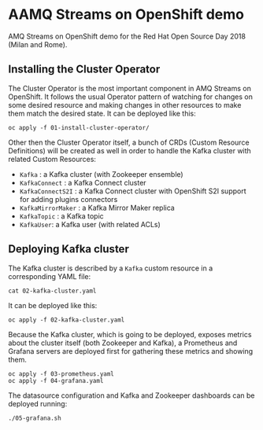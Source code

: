 # AAMQ Streams on OpenShift demo

AMQ Streams on OpenShift demo for the Red Hat Open Source Day 2018 (Milan and Rome).

## Installing the Cluster Operator

The Cluster Operator is the most important component in AMQ Streams on OpenShift.
It follows the usual Operator pattern of watching for changes on some desired resource and making changes in other resources to make them match the desired state.
It can be deployed like this:

    oc apply -f 01-install-cluster-operator/

Other then the Cluster Operator itself, a bunch of CRDs (Custom Resource Definitions) will be created as well in order to handle the Kafka cluster with related Custom Resources:

* `Kafka` : a Kafka cluster (with Zookeeper ensemble)
* `KafkaConnect` : a Kafka Connect cluster
* `KafkaConnectS2I` : a Kafka Connect cluster with OpenShift S2I support for adding plugins connectors
* `KafkaMirrorMaker` : a Kafka Mirror Maker replica
* `KafkaTopic` : a Kafka topic
* `KafkaUser`: a Kafka user (with related ACLs)

## Deploying Kafka cluster

The Kafka cluster is described by a `Kafka` custom resource in a corresponding YAML file:

    cat 02-kafka-cluster.yaml

It can be deployed like this:

    oc apply -f 02-kafka-cluster.yaml

Because the Kafka cluster, which is going to be deployed, exposes metrics about the cluster itself (both Zookeeper and Kafka), a Prometheus and Grafana servers are deployed first for gathering these metrics and showing them.

    oc apply -f 03-prometheus.yaml
    oc apply -f 04-grafana.yaml

The datasource configuration and Kafka and Zookeeper dashboards can be deployed running:

    ./05-grafana.sh



